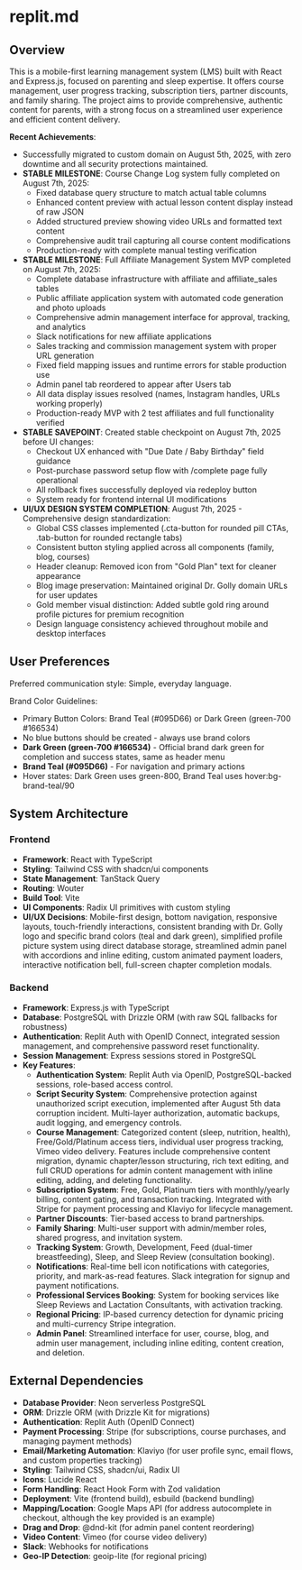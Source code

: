 # replit.md

## Overview

This is a mobile-first learning management system (LMS) built with React and Express.js, focused on parenting and sleep expertise. It offers course management, user progress tracking, subscription tiers, partner discounts, and family sharing. The project aims to provide comprehensive, authentic content for parents, with a strong focus on a streamlined user experience and efficient content delivery.

**Recent Achievements**: 
- Successfully migrated to custom domain on August 5th, 2025, with zero downtime and all security protections maintained.
- **STABLE MILESTONE**: Course Change Log system fully completed on August 7th, 2025:
  - Fixed database query structure to match actual table columns 
  - Enhanced content preview with actual lesson content display instead of raw JSON
  - Added structured preview showing video URLs and formatted text content
  - Comprehensive audit trail capturing all course content modifications
  - Production-ready with complete manual testing verification
- **STABLE MILESTONE**: Full Affiliate Management System MVP completed on August 7th, 2025:
  - Complete database infrastructure with affiliate and affiliate_sales tables
  - Public affiliate application system with automated code generation and photo uploads
  - Comprehensive admin management interface for approval, tracking, and analytics
  - Slack notifications for new affiliate applications
  - Sales tracking and commission management system with proper URL generation
  - Fixed field mapping issues and runtime errors for stable production use
  - Admin panel tab reordered to appear after Users tab
  - All data display issues resolved (names, Instagram handles, URLs working properly)
  - Production-ready MVP with 2 test affiliates and full functionality verified
- **STABLE SAVEPOINT**: Created stable checkpoint on August 7th, 2025 before UI changes:
  - Checkout UX enhanced with "Due Date / Baby Birthday" field guidance
  - Post-purchase password setup flow with /complete page fully operational
  - All rollback fixes successfully deployed via redeploy button
  - System ready for frontend internal UI modifications
- **UI/UX DESIGN SYSTEM COMPLETION**: August 7th, 2025 - Comprehensive design standardization:
  - Global CSS classes implemented (.cta-button for rounded pill CTAs, .tab-button for rounded rectangle tabs)
  - Consistent button styling applied across all components (family, blog, courses)
  - Header cleanup: Removed icon from "Gold Plan" text for cleaner appearance
  - Blog image preservation: Maintained original Dr. Golly domain URLs for user updates
  - Gold member visual distinction: Added subtle gold ring around profile pictures for premium recognition
  - Design language consistency achieved throughout mobile and desktop interfaces

## User Preferences

Preferred communication style: Simple, everyday language.

Brand Color Guidelines:
- Primary Button Colors: Brand Teal (#095D66) or Dark Green (green-700 #166534)
- No blue buttons should be created - always use brand colors
- **Dark Green (green-700 #166534)** - Official brand dark green for completion and success states, same as header menu
- **Brand Teal (#095D66)** - For navigation and primary actions
- Hover states: Dark Green uses green-800, Brand Teal uses hover:bg-brand-teal/90

## System Architecture

### Frontend
- **Framework**: React with TypeScript
- **Styling**: Tailwind CSS with shadcn/ui components
- **State Management**: TanStack Query
- **Routing**: Wouter
- **Build Tool**: Vite
- **UI Components**: Radix UI primitives with custom styling
- **UI/UX Decisions**: Mobile-first design, bottom navigation, responsive layouts, touch-friendly interactions, consistent branding with Dr. Golly logo and specific brand colors (teal and dark green), simplified profile picture system using direct database storage, streamlined admin panel with accordions and inline editing, custom animated payment loaders, interactive notification bell, full-screen chapter completion modals.

### Backend
- **Framework**: Express.js with TypeScript
- **Database**: PostgreSQL with Drizzle ORM (with raw SQL fallbacks for robustness)
- **Authentication**: Replit Auth with OpenID Connect, integrated session management, and comprehensive password reset functionality.
- **Session Management**: Express sessions stored in PostgreSQL
- **Key Features**:
    - **Authentication System**: Replit Auth via OpenID, PostgreSQL-backed sessions, role-based access control.
    - **Script Security System**: Comprehensive protection against unauthorized script execution, implemented after August 5th data corruption incident. Multi-layer authorization, automatic backups, audit logging, and emergency controls.
    - **Course Management**: Categorized content (sleep, nutrition, health), Free/Gold/Platinum access tiers, individual user progress tracking, Vimeo video delivery. Features include comprehensive content migration, dynamic chapter/lesson structuring, rich text editing, and full CRUD operations for admin content management with inline editing, adding, and deleting functionality.
    - **Subscription System**: Free, Gold, Platinum tiers with monthly/yearly billing, content gating, and transaction tracking. Integrated with Stripe for payment processing and Klaviyo for lifecycle management.
    - **Partner Discounts**: Tier-based access to brand partnerships.
    - **Family Sharing**: Multi-user support with admin/member roles, shared progress, and invitation system.
    - **Tracking System**: Growth, Development, Feed (dual-timer breastfeeding), Sleep, and Sleep Review (consultation booking).
    - **Notifications**: Real-time bell icon notifications with categories, priority, and mark-as-read features. Slack integration for signup and payment notifications.
    - **Professional Services Booking**: System for booking services like Sleep Reviews and Lactation Consultants, with activation tracking.
    - **Regional Pricing**: IP-based currency detection for dynamic pricing and multi-currency Stripe integration.
    - **Admin Panel**: Streamlined interface for user, course, blog, and admin user management, including inline editing, content creation, and deletion.

## External Dependencies

- **Database Provider**: Neon serverless PostgreSQL
- **ORM**: Drizzle ORM (with Drizzle Kit for migrations)
- **Authentication**: Replit Auth (OpenID Connect)
- **Payment Processing**: Stripe (for subscriptions, course purchases, and managing payment methods)
- **Email/Marketing Automation**: Klaviyo (for user profile sync, email flows, and custom properties tracking)
- **Styling**: Tailwind CSS, shadcn/ui, Radix UI
- **Icons**: Lucide React
- **Form Handling**: React Hook Form with Zod validation
- **Deployment**: Vite (frontend build), esbuild (backend bundling)
- **Mapping/Location**: Google Maps API (for address autocomplete in checkout, although the key provided is an example)
- **Drag and Drop**: @dnd-kit (for admin panel content reordering)
- **Video Content**: Vimeo (for course video delivery)
- **Slack**: Webhooks for notifications
- **Geo-IP Detection**: geoip-lite (for regional pricing)